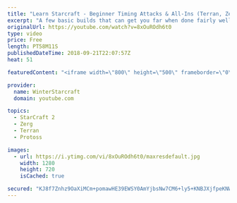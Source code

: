 ```yaml
---
title: "Learn Starcraft - Beginner Timing Attacks & All-Ins (Terran, Zerg & Protoss)"
excerpt: "A few basic builds that can get you far when done fairly well. Also important is how not to overextend and lose everything."
originalUrl: https://youtube.com/watch?v=8xOuROdh6t0
type: video
price: Free
length: PT58M11S
publishedDateTime: 2018-09-21T22:07:57Z
heat: 51

featuredContent: "<iframe width=\"800\" height=\"500\" frameborder=\"0\" src=\"https://www.youtube.com/embed/8xOuROdh6t0\" allow=\"accelerometer; autoplay; encrypted-media; gyroscope; picture-in-picture\" allowfullscreen></iframe>"

provider:
  name: WinterStarcraft
  domain: youtube.com

topics:
  - StarCraft 2
  - Zerg
  - Terran
  - Protoss

images:
  - url: https://i.ytimg.com/vi/8xOuROdh6t0/maxresdefault.jpg
    width: 1280
    height: 720
    isCached: true

secured: "KJ8f7Znhz9OaXiMCm+pomawHE39EWSY0AmYjbsNw7CM6+ly5+KNBJXjfpeKNWhdxZ8QNc68hVCI8+FxalP1ufHGXSpJX0bFz8JeYrJVNFu+70JK8VUeKrSsT9M1E9T86bi/XFuHxmMwr4gCx9B50ahfS06O6e4NaLgnpTRL91q1JcslzskCLdAIkxuNAx2fKhIi6eOZx6ZIJ+3FNWiw4EAfnFQNMvq5MLVDsEVyhYVeLuWodIjJKhkVRGbLdMKOCrEPGGWGP9xFZbe+zCb+PTmq4GdGj70Gg1IB7mt8WtEUI0su+B7nG4Vsf7lMANd5P1vPPFpcCJnegCLoHnryGseBgyx3zG5lzt9KE0t72WBb54J0pHwI9Xr6cKhPJkEzuuT66gqUfYOsJZhDdqF2npg6xZdICtZp8qkwuoudenAw=;iCn1pcMTzfESyQXm8cuuCA=="
---
```


